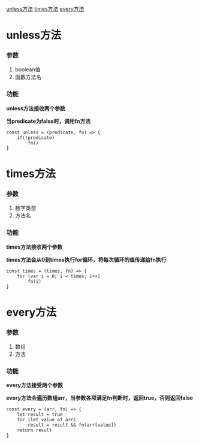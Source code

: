 [unless方法](#unless方法) 
[times方法](#times方法) 
[every方法](#every方法) 

# unless方法

### 参数
 1. boolean值
 2. 函数方法名

### 功能
**unless方法接收两个参数**

**当predicate为false时，调用fn方法**

    const unless = (predicate, fn) => {
        if(!predicate)
            fn()
    }


# times方法

### 参数
 1. 数字类型
 2. 方法名

### 功能
**times方法接收两个参数**

**times方法会从0到times执行for循环，将每次循环的值传递给fn执行**

    const times = (times, fn) => {
        for (var i = 0; i < times; i++)
            fn(i)
    }

# every方法

### 参数
 1. 数组
 2. 方法

### 功能
**every方法接受两个参数**

**every方法会遍历数组arr，当参数各项满足fn判断时，返回true，否则返回false**

    const every = (arr, fn) => {
        let result = true
        for (let value of arr)
            result = result && fn(arr[value])
        return result
    }
